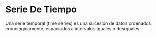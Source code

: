 # Serie De Tiempo

Una serie temporal (time series) es una sucesión de datos ordenados cronológicamente, espaciados a intervalos iguales o desiguales.

```{tableofcontents}
```